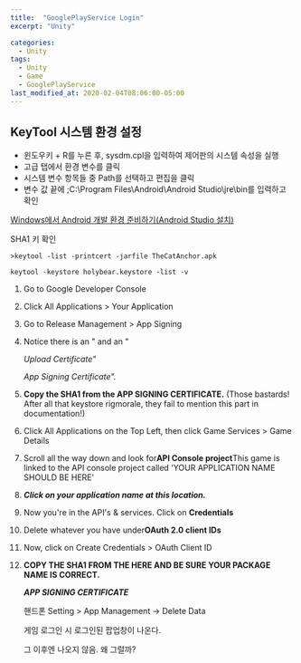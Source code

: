 ```yaml
---
title:  "GooglePlayService Login"
excerpt: "Unity"

categories:
  - Unity
tags:
  - Unity
  - Game
  - GooglePlayService
last_modified_at: 2020-02-04T08:06:00-05:00
---
```



## KeyTool 시스템 환경 설정

- 윈도우키 + R를 누른 후, sysdm.cpl을 입력하여 제어판의 시스템 속성을 실행
- 고급 탭에서 환경 변수를 클릭
- 시스템 변수 항목들 중 Path를 선택하고 편집을 클릭
- 변수 값 끝에 ;C:\Program Files\Android\Android Studio\jre\bin를 입력하고 확인

[Windows에서 Android 개발 환경 준비하기(Android Studio 설치)](https://webnautes.tistory.com/1126)

SHA1 키 확인

    >keytool -list -printcert -jarfile TheCatAnchor.apk

    keytool -keystore holybear.keystore -list -v

1. Go to Google Developer Console
2. Click All Applications > Your Application
3. Go to Release Management > App Signing
4. Notice there is an " and an "

    *Upload Certificate"*

    *App Signing Certificate".*

5. **Copy the SHA1 from the APP SIGNING CERTIFICATE.** (Those bastards! After all that keystore rigmorale, they fail to mention this part in documentation!)
6. Click All Applications on the Top Left, then click Game Services > Game Details
7. Scroll all the way down and look for**API Console project**This game is linked to the API console project called 'YOUR APPLICATION NAME SHOULD BE HERE'
8. ***Click on your application name at this location.***
9. Now you're in the API's & services. Click on **Credentials**
10. Delete whatever you have under**OAuth 2.0 client IDs**
11. Now, click on Create Credentials > OAuth Client ID
12. **COPY THE SHA1 FROM THE HERE AND BE SURE YOUR PACKAGE NAME IS CORRECT.**

    ***APP SIGNING CERTIFICATE*** 

    [](https://forum.unity.com/threads/google-play-services-not-working.485322/)

    핸드폰 Setting > App Management → Delete Data

    게임 로그인 시 로그인된 팝업창이 나온다.

    그 이후엔 나오지 않음. 왜 그럴까?